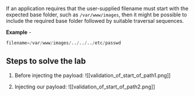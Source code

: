 If an application requires that the user-supplied filename must start with the expected base folder, such as `/var/www/images`, then it might be possible to include the required base folder followed by suitable traversal sequences.

**Example** - 
```python
filename=/var/www/images/../../../etc/passwd
```
## Steps to solve the lab
1. Before injecting the payload:
![[validation_of_start_of_path1.png]]

2. Injecting our payload:
![[validation_of_start_of_path2.png]]

